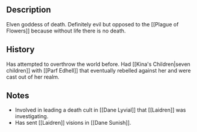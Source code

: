 ## Description
Elven goddess of death. Definitely evil but opposed to the [[Plague of Flowers]] because without life there is no death.

## History
Has attempted to overthrow the world before. Had [[Kina's Children|seven children]] with [[Parf Edhell]] that eventually rebelled against her and were cast out of her realm.

## Notes
* Involved in leading a death cult in [[Dane Lyvial]] that [[Laidren]] was investigating.
* Has sent [[Laidren]] visions in [[Dane Sunish]].